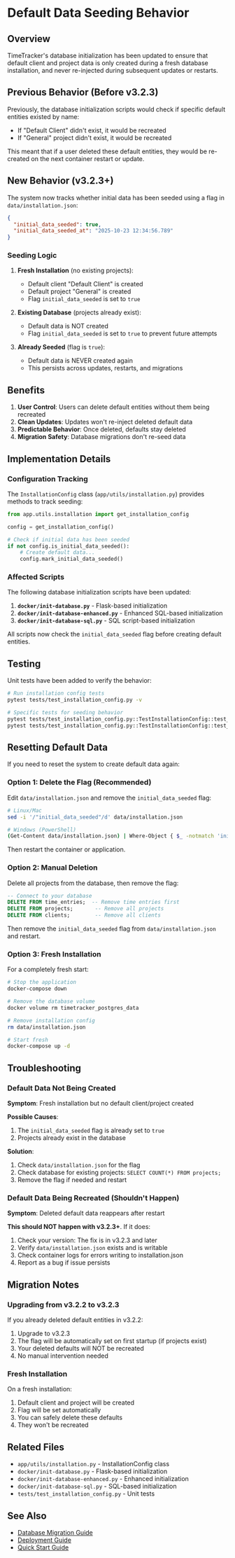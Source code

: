 # Default Data Seeding Behavior

## Overview

TimeTracker's database initialization has been updated to ensure that default client and project data is only created during a fresh database installation, and never re-injected during subsequent updates or restarts.

## Previous Behavior (Before v3.2.3)

Previously, the database initialization scripts would check if specific default entities existed by name:
- If "Default Client" didn't exist, it would be recreated
- If "General" project didn't exist, it would be recreated

This meant that if a user deleted these default entities, they would be re-created on the next container restart or update.

## New Behavior (v3.2.3+)

The system now tracks whether initial data has been seeded using a flag in `data/installation.json`:

```json
{
  "initial_data_seeded": true,
  "initial_data_seeded_at": "2025-10-23 12:34:56.789"
}
```

### Seeding Logic

1. **Fresh Installation** (no existing projects):
   - Default client "Default Client" is created
   - Default project "General" is created
   - Flag `initial_data_seeded` is set to `true`

2. **Existing Database** (projects already exist):
   - Default data is NOT created
   - Flag `initial_data_seeded` is set to `true` to prevent future attempts

3. **Already Seeded** (flag is `true`):
   - Default data is NEVER created again
   - This persists across updates, restarts, and migrations

## Benefits

1. **User Control**: Users can delete default entities without them being recreated
2. **Clean Updates**: Updates won't re-inject deleted default data
3. **Predictable Behavior**: Once deleted, defaults stay deleted
4. **Migration Safety**: Database migrations don't re-seed data

## Implementation Details

### Configuration Tracking

The `InstallationConfig` class (`app/utils/installation.py`) provides methods to track seeding:

```python
from app.utils.installation import get_installation_config

config = get_installation_config()

# Check if initial data has been seeded
if not config.is_initial_data_seeded():
    # Create default data...
    config.mark_initial_data_seeded()
```

### Affected Scripts

The following database initialization scripts have been updated:

1. **`docker/init-database.py`** - Flask-based initialization
2. **`docker/init-database-enhanced.py`** - Enhanced SQL-based initialization
3. **`docker/init-database-sql.py`** - SQL script-based initialization

All scripts now check the `initial_data_seeded` flag before creating default entities.

## Testing

Unit tests have been added to verify the behavior:

```bash
# Run installation config tests
pytest tests/test_installation_config.py -v

# Specific tests for seeding behavior
pytest tests/test_installation_config.py::TestInstallationConfig::test_initial_data_seeding_tracking -v
pytest tests/test_installation_config.py::TestInstallationConfig::test_initial_data_seeding_persistence -v
```

## Resetting Default Data

If you need to reset the system to create default data again:

### Option 1: Delete the Flag (Recommended)

Edit `data/installation.json` and remove the `initial_data_seeded` flag:

```bash
# Linux/Mac
sed -i '/"initial_data_seeded"/d' data/installation.json

# Windows (PowerShell)
(Get-Content data/installation.json) | Where-Object { $_ -notmatch 'initial_data_seeded' } | Set-Content data/installation.json
```

Then restart the container or application.

### Option 2: Manual Deletion

Delete all projects from the database, then remove the flag:

```sql
-- Connect to your database
DELETE FROM time_entries;  -- Remove time entries first
DELETE FROM projects;       -- Remove all projects
DELETE FROM clients;        -- Remove all clients
```

Then remove the `initial_data_seeded` flag from `data/installation.json` and restart.

### Option 3: Fresh Installation

For a completely fresh start:

```bash
# Stop the application
docker-compose down

# Remove the database volume
docker volume rm timetracker_postgres_data

# Remove installation config
rm data/installation.json

# Start fresh
docker-compose up -d
```

## Troubleshooting

### Default Data Not Being Created

**Symptom**: Fresh installation but no default client/project created

**Possible Causes**:
1. The `initial_data_seeded` flag is already set to `true`
2. Projects already exist in the database

**Solution**:
1. Check `data/installation.json` for the flag
2. Check database for existing projects: `SELECT COUNT(*) FROM projects;`
3. Remove the flag if needed and restart

### Default Data Being Recreated (Shouldn't Happen)

**Symptom**: Deleted default data reappears after restart

**This should NOT happen with v3.2.3+**. If it does:

1. Check your version: The fix is in v3.2.3 and later
2. Verify `data/installation.json` exists and is writable
3. Check container logs for errors writing to installation.json
4. Report as a bug if issue persists

## Migration Notes

### Upgrading from v3.2.2 to v3.2.3

If you already deleted default entities in v3.2.2:

1. Upgrade to v3.2.3
2. The flag will be automatically set on first startup (if projects exist)
3. Your deleted defaults will NOT be recreated
4. No manual intervention needed

### Fresh Installation

On a fresh installation:
1. Default client and project will be created
2. Flag will be set automatically
3. You can safely delete these defaults
4. They won't be recreated

## Related Files

- `app/utils/installation.py` - InstallationConfig class
- `docker/init-database.py` - Flask-based initialization
- `docker/init-database-enhanced.py` - Enhanced initialization
- `docker/init-database-sql.py` - SQL-based initialization
- `tests/test_installation_config.py` - Unit tests

## See Also

- [Database Migration Guide](../migrations/MIGRATION_GUIDE.md)
- [Deployment Guide](DEPLOYMENT_GUIDE.md)
- [Quick Start Guide](QUICK_START_GUIDE.md)

